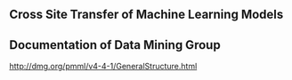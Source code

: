 ## Cross Site Transfer of Machine Learning Models

## Documentation of Data Mining Group
http://dmg.org/pmml/v4-4-1/GeneralStructure.html